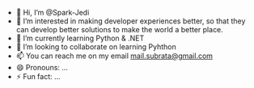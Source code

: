 - 👋 Hi, I’m @Spark-Jedi
- 👀 I’m interested in making developer experiences better, so that they can develop better solutions to make the world a better place.
- 🌱 I’m currently learning Python & .NET
- 💞️ I’m looking to collaborate on learning Pyhthon
- 📫 You can reach me on my email mail.subrata@gmail.com
- 😄 Pronouns: ...
- ⚡ Fun fact: ...

<!---
Spark-Jedi/Spark-Jedi is a ✨ special ✨ repository because its `README.md` (this file) appears on your GitHub profile.
You can click the Preview link to take a look at your changes.
--->

